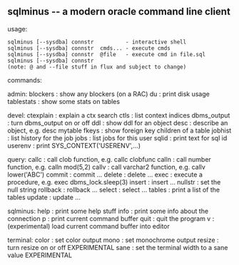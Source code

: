 sqlminus -- a modern oracle command line client
-----------------------------------------------

usage:

    sqlminus [--sysdba] connstr          - interactive shell
    sqlminus [--sysdba] connstr  cmds... - execute cmds
    sqlminus [--sysdba] connstr  @file   - execute cmd in file.sql
    sqlminus [--sysdba] connstr
    (note: @ and --file stuff in flux and subject to change)

commands:

  admin:
       blockers : show any blockers (on a RAC)
             du : print disk usage
     tablestats : show some stats on tables

  devel:
      ctexplain : explain a ctx search
           ctls : list context indices
    dbms_output : turn dbms_output on or off
            ddl : show ddl for an object
           desc : describe an object, e.g. desc mytable
          fkeys : show foreign key children of a table
        jobhist : list history for the job
           jobs : list jobs for this user
          sqlid : print text for sql id
        userenv : print SYS_CONTEXT('USERENV',...)

  query:
          callc : call clob function, e.g. callc clobfunc
          calln : call number function, e.g. calln mod(5,2)
          callv : call varchar2 function, e.g. callv lower('ABC')
         commit : commit ...
         delete : delete ...
           exec : execute a procedure, e.g. exec dbms_lock.sleep(3)
         insert : insert ...
        nullstr : set the null string
       rollback : rollback ...
         select : select ...
         tables : print a list of the tables
         update : update ...

  sqlminus:
           help : print some help stuff
           info : print some info about the connection
              p : print current command buffer
           quit : quit the program
              v : (experimental) load current command buffer into editor

  terminal:
          color : set color output
           mono : set monochrome output
         resize : turn resize on or off EXPERIMENTAL
           sane : set the terminal width to a sane value EXPERIMENTAL
